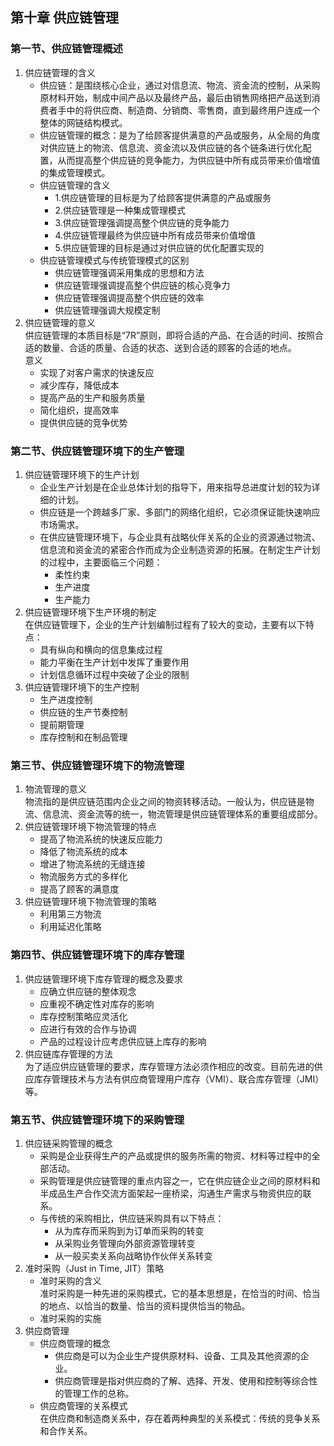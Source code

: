 ## 第十章 供应链管理

### 第一节、供应链管理概述

1. 供应链管理的含义
   - 供应链：是围绕核心企业，通过对信息流、物流、资金流的控制，从采购原材料开始，制成中间产品以及最终产品，最后由销售网络把产品送到消费者手中的将供应商、制造商、分销商、零售商，直到最终用户连成一个整体的网链结构模式。
   - 供应链管理的概念：是为了给顾客提供满意的产品或服务，从全局的角度对供应链上的物流、信息流、资金流以及供应链的各个链条进行优化配置，从而提高整个供应链的竞争能力，为供应链中所有成员带来价值增值的集成管理模式。
   - 供应链管理的含义
     - 1.供应链管理的目标是为了给顾客提供满意的产品或服务
     - 2.供应链管理是一种集成管理模式
     - 3.供应链管理强调提高整个供应链的竞争能力
     - 4.供应链管理最终为供应链中所有成员带来价值增值
     - 5.供应链管理的目标是通过对供应链的优化配置实现的
   - 供应链管理模式与传统管理模式的区别
     - 供应链管理强调采用集成的思想和方法
     - 供应链管理强调提高整个供应链的核心竞争力
     - 供应链管理强调提高整个供应链的效率
     - 供应链管理强调大规模定制
2. 供应链管理的意义  
   供应链管理的本质目标是“7R”原则，即将合适的产品、在合适的时间、按照合适的数量、合适的质量、合适的状态、送到合适的顾客的合适的地点。  
   意义
   - 实现了对客户需求的快速反应
   - 减少库存，降低成本
   - 提高产品的生产和服务质量
   - 简化组织，提高效率
   - 提供供应链的竞争优势

### 第二节、供应链管理环境下的生产管理

1. 供应链管理环境下的生产计划
   - 企业生产计划是在企业总体计划的指导下，用来指导总进度计划的较为详细的计划。
   - 供应链是一个跨越多厂家、多部门的网络化组织，它必须保证能快速响应市场需求。
   - 在供应链管理环境下，与企业具有战略伙伴关系的企业的资源通过物流、信息流和资金流的紧密合作而成为企业制造资源的拓展。在制定生产计划的过程中，主要面临三个问题：
     - 柔性约束
     - 生产进度
     - 生产能力
2. 供应链管理环境下生产环境的制定  
   在供应链管理下，企业的生产计划编制过程有了较大的变动，主要有以下特点：
   - 具有纵向和横向的信息集成过程
   - 能力平衡在生产计划中发挥了重要作用
   - 计划信息循环过程中突破了企业的限制
3. 供应链管理环境下的生产控制
   - 生产进度控制
   - 供应链的生产节奏控制
   - 提前期管理
   - 库存控制和在制品管理

### 第三节、供应链管理环境下的物流管理

1. 物流管理的意义  
   物流指的是供应链范围内企业之间的物资转移活动。一般认为，供应链是物流、信息流、资金流等的统一，物流管理是供应链管理体系的重要组成部分。
2. 供应链管理环境下物流管理的特点
   - 提高了物流系统的快速反应能力
   - 降低了物流系统的成本
   - 增进了物流系统的无缝连接
   - 物流服务方式的多样化
   - 提高了顾客的满意度
3. 供应链管理环境下物流管理的策略
   - 利用第三方物流
   - 利用延迟化策略

### 第四节、供应链管理环境下的库存管理

1. 供应链管理环境下库存管理的概念及要求
   - 应确立供应链的整体观念
   - 应重视不确定性对库存的影响
   - 库存控制策略应灵活化
   - 应进行有效的合作与协调
   - 产品的过程设计应考虑供应链上库存的影响
2. 供应链库存管理的方法  
   为了适应供应链管理的要求，库存管理方法必须作相应的改变。目前先进的供应库存管理技术与方法有供应商管理用户库存（VMI）、联合库存管理（JMI）等。

### 第五节、供应链管理环境下的采购管理

1. 供应链采购管理的概念
   - 采购是企业获得生产的产品或提供的服务所需的物资、材料等过程中的全部活动。
   - 采购管理是供应链管理的重点内容之一，它在供应链企业之间的原材料和半成品生产合作交流方面架起一座桥梁，沟通生产需求与物资供应的联系。
   - 与传统的采购相比，供应链采购具有以下特点：
     - 从为库存而采购到为订单而采购的转变
     - 从采购业务管理向外部资源管理转变
     - 从一般买卖关系向战略协作伙伴关系转变
2. 准时采购（Just in Time, JIT）策略
   - 准时采购的含义  
      准时采购是一种先进的采购模式，它的基本思想是，在恰当的时间、恰当的地点、以恰当的数量、恰当的资料提供恰当的物品。
   - 准时采购的实施
3. 供应商管理
   - 供应商管理的概念
     - 供应商是可以为企业生产提供原材料、设备、工具及其他资源的企业。
     - 供应商管理是指对供应商的了解、选择、开发、使用和控制等综合性的管理工作的总称。
   - 供应商管理的关系模式  
      在供应商和制造商关系中，存在着两种典型的关系模式：传统的竞争关系和合作关系。

